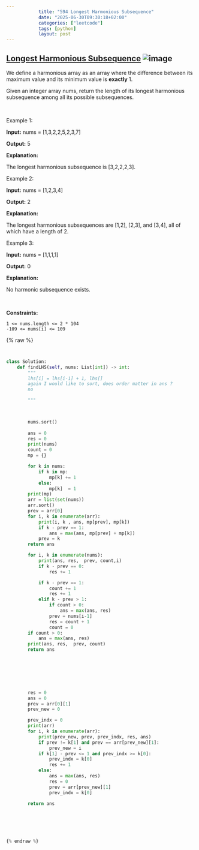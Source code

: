 ```yaml
---
            title: "594 Longest Harmonious Subsequence"
            date: "2025-06-30T09:30:18+02:00"
            categories: ["leetcode"]
            tags: [python]
            layout: post
---
```

            
## [Longest Harmonious Subsequence](https://leetcode.com/problems/longest-harmonious-subsequence) ![image](https://img.shields.io/badge/Difficulty-Easy-brightgreen)

We define a harmonious array as an array where the difference between its maximum value and its minimum value is **exactly** 1.

Given an integer array nums, return the length of its longest harmonious subsequence among all its possible subsequences.

 

Example 1:

**Input:** nums = [1,3,2,2,5,2,3,7]

**Output:** 5

**Explanation:**

The longest harmonious subsequence is [3,2,2,2,3].

Example 2:

**Input:** nums = [1,2,3,4]

**Output:** 2

**Explanation:**

The longest harmonious subsequences are [1,2], [2,3], and [3,4], all of which have a length of 2.

Example 3:

**Input:** nums = [1,1,1,1]

**Output:** 0

**Explanation:**

No harmonic subsequence exists.

 

**Constraints:**

	1 <= nums.length <= 2 * 104
	-109 <= nums[i] <= 109

{% raw %}


```python


class Solution:
    def findLHS(self, nums: List[int]) -> int:
        """
        lhs[i] = lhs[i-1] + 1, lhs[]
        again I would like to sort, does order matter in ans ?
        no

        """

        

        nums.sort()
        
        ans = 0
        res = 0
        print(nums)
        count = 0
        mp = {}

        for k in nums:
            if k in mp:
                mp[k] += 1
            else:
                mp[k]  = 1
        print(mp)
        arr = list(set(nums))
        arr.sort()
        prev = arr[0]
        for i, k in enumerate(arr):
            print(i, k , ans, mp[prev], mp[k])
            if k - prev == 1:
                ans = max(ans, mp[prev] + mp[k])
            prev = k
        return ans

        for i, k in enumerate(nums):
            print(ans, res,  prev, count,i)
            if k - prev == 0:
                res += 1

            if k - prev == 1:
                count += 1
                res += 1
            elif k - prev > 1:
                if count > 0:
                    ans = max(ans, res)
                prev = nums[i-1]
                res = count + 1
                count = 0
        if count > 0:
            ans = max(ans, res)
        print(ans, res,  prev, count)
        return ans





        
        
        res = 0
        ans = 0
        prev = arr[0][1]
        prev_new = 0

        prev_indx = 0
        print(arr)
        for i, k in enumerate(arr):
            print(prev_new, prev, prev_indx, res, ans)
            if prev != k[1] and prev == arr[prev_new][1]:
                prev_new = i
            if k[1] - prev <= 1 and prev_indx >= k[0]:
                prev_indx = k[0]
                res += 1
            else:
                ans = max(ans, res)
                res = 0
                prev = arr[prev_new][1]
                prev_indx = k[0]
                
        return ans



        


{% endraw %}
```
